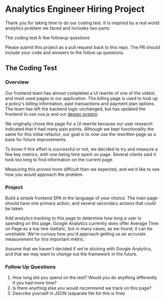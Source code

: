 # Analytics Engineer Hiring Project

Thank you for taking time to do our coding test. It is inspired by a real world analytics problem we faced and includes two parts:

The coding test
A few followup questions

Please submit this project as a pull request back to this repo. The PR should include your code and answers to the follow up questions.

## The Coding Test

### Overview
Our frontend team has almost completed a UI rewrite of one of the oldest, and most used pages in our application. The billing page is used to look up a policy's billing information, past transactions and payment plan options. The team has left the backend logic unchanged, but has updated the frontend to use vue.js and our [design system](ui.britecore.com).

We originally chose this page for a UI rewrite because our user research indicated that it had many pain points. Although we kept functionality the same for this initial refactor, our goal is to now use the rewritten page as a base for future improvements. 

To know if this effort is successful or not, we decided to try and measure a few key metrics, with one being time spent on page. Several clients said it took too long to find information on the current page. 

Measuring this proved more difficult than we expected, and we'd like to see how you would approach the problem.

### Project 

Build a simple frontend SPA in the language of your choice. The main page should have one primary action, and several secondary actions that could be taken. 

Add analytics tracking to this page to determine how long a user is spending on this page. Google Analytics currently does offer Average Time on Page as a top-line statistic, but in many cases, as we found, it can be unreliable. We're curious how you'd approach getting us an accurate measurement for this important metric.

Assume that we haven't decided if we're sticking with Google Analytics, and that we may want to change out the framework in the future.

### Follow Up Questions
1. How long did you spend on the test? Would you do anything differently if you had more time?
2. Is there anything else you would recommend we track on this page?
4. Describe yourself in JSON (separate file for this is fine)
